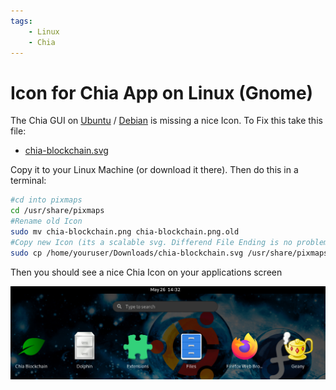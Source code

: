 ```yaml
---
tags:
    - Linux
    - Chia
---
```


# Icon for Chia App on Linux (Gnome)

The Chia GUI on [Ubuntu](https://www.ubuntu.com) / [Debian](https://www.debian.org) is missing a nice Icon. To Fix this take this file:

- [chia-blockchain.svg](files/chia-blockchain.svg)

Copy it to your Linux Machine (or download it there). Then do this in a terminal:

```bash
#cd into pixmaps
cd /usr/share/pixmaps
#Rename old Icon
sudo mv chia-blockchain.png chia-blockchain.png.old
#Copy new Icon (its a scalable svg. Differend File Ending is no problem)
sudo cp /home/youruser/Downloads/chia-blockchain.svg /usr/share/pixmaps
```

Then you should see a nice Chia Icon on your applications screen

![](chia_icon_screenshot.png)
